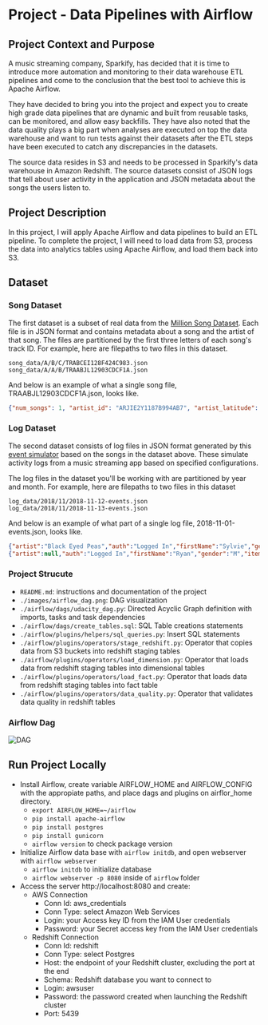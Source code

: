 # Project - Data Pipelines with Airflow

## Project Context and Purpose
A music streaming company, Sparkify, has decided that it is time to introduce more automation and monitoring to their data warehouse ETL pipelines and come to the conclusion that the best tool to achieve this is Apache Airflow.

They have decided to bring you into the project and expect you to create high grade data pipelines that are dynamic and built from reusable tasks, can be monitored, and allow easy backfills. They have also noted that the data quality plays a big part when analyses are executed on top the data warehouse and want to run tests against their datasets after the ETL steps have been executed to catch any discrepancies in the datasets.

The source data resides in S3 and needs to be processed in Sparkify's data warehouse in Amazon Redshift. The source datasets consist of JSON logs that tell about user activity in the application and JSON metadata about the songs the users listen to.


## Project Description
In this project, I will apply Apache Airflow and data pipelines to build an ETL pipeline. To complete the project, I will need to load data from S3, process the data into analytics tables using Apache Airflow, and load them back into S3.


## Dataset
### Song Dataset
The first dataset is a subset of real data from the [Million Song Dataset](http://millionsongdataset.com/). Each file is in JSON format and contains metadata about a song and the artist of that song. The files are partitioned by the first three letters of each song's track ID. For example, here are filepaths to two files in this dataset.
```
song_data/A/B/C/TRABCEI128F424C983.json
song_data/A/A/B/TRAABJL12903CDCF1A.json
```
And below is an example of what a single song file, TRAABJL12903CDCF1A.json, looks like.
```json
{"num_songs": 1, "artist_id": "ARJIE2Y1187B994AB7", "artist_latitude": null, "artist_longitude": null, "artist_location": "", "artist_name": "Line Renaud", "song_id": "SOUPIRU12A6D4FA1E1", "title": "Der Kleine Dompfaff", "duration": 152.92036, "year": 0}
```

### Log Dataset
The second dataset consists of log files in JSON format generated by this [event simulator](https://github.com/Interana/eventsim) based on the songs in the dataset above. These simulate activity logs from a music streaming app based on specified configurations.

The log files in the dataset you'll be working with are partitioned by year and month. For example, here are filepaths to two files in this dataset
```
log_data/2018/11/2018-11-12-events.json
log_data/2018/11/2018-11-13-events.json
```
And below is an example of what part of a single log file, 2018-11-01-events.json, looks like.
```json
{"artist":"Black Eyed Peas","auth":"Logged In","firstName":"Sylvie","gender":"F","itemInSession":0,"lastName":"Cruz","length":214.93506,"level":"free","location":"Washington-Arlington-Alexandria, DC-VA-MD-WV","method":"PUT","page":"NextSong","registration":1540266185796.0,"sessionId":9,"song":"Pump It","status":200,"ts":1541108520796,"userAgent":"\"Mozilla\/5.0 (Macintosh; Intel Mac OS X 10_9_4) AppleWebKit\/537.77.4 (KHTML, like Gecko) Version\/7.0.5 Safari\/537.77.4\"","userId":"10"}
{"artist":null,"auth":"Logged In","firstName":"Ryan","gender":"M","itemInSession":0,"lastName":"Smith","length":null,"level":"free","location":"San Jose-Sunnyvale-Santa Clara, CA","method":"GET","page":"Home","registration":1541016707796.0,"sessionId":169,"song":null,"status":200,"ts":1541109015796,"userAgent":"\"Mozilla\/5.0 (X11; Linux x86_64) AppleWebKit\/537.36 (KHTML, like Gecko) Ubuntu Chromium\/36.0.1985.125 Chrome\/36.0.1985.125 Safari\/537.36\"","userId":"26"}
```

### Project Strucute
- `README.md`: instructions and documentation of the project
- `./images/airflow_dag.png`: DAG visualization
- `./airflow/dags/udacity_dag.py`: Directed Acyclic Graph definition with imports, tasks and task dependencies
- `./airflow/dags/create_tables.sql`: SQL Table creations statements
- `./airflow/plugins/helpers/sql_queries.py`: Insert SQL statements
- `./airflow/plugins/operators/stage_redshift.py`: Operator that copies data from S3 buckets into redshift staging tables
- `./airflow/plugins/operators/load_dimension.py`: Operator that loads data from redshift staging tables into dimensional tables
- `./airflow/plugins/operators/load_fact.py`: Operator that loads data from redshift staging tables into fact table
- `./airflow/plugins/operators/data_quality.py`: Operator that validates data quality in redshift tables

### Airflow Dag
<img src="https://github.com/wanlipu/data_pipelines_with_airflow/blob/master/images/airflow_dag.PNG" alt="DAG" />

## Run Project Locally
- Install Airflow, create variable AIRFLOW_HOME and AIRFLOW_CONFIG with the appropiate paths, and place dags and plugins on airflor_home directory.
  - `export AIRFLOW_HOME=~/airflow`
  - `pip install apache-airflow`
  - `pip install postgres`
  - `pip install gunicorn`
  - `airflow version` to check package version
- Initialize Airflow data base with `airflow initdb`, and open webserver with `airflow webserver`
  - `airflow initdb` to initialize database
  - `airflow webserver -p 8080` inside of `airflow` folder
- Access the server http://localhost:8080 and create:
  - AWS Connection 
    - Conn Id: aws_credentials
    - Conn Type: select Amazon Web Services
    - Login: your Access key ID from the IAM User credentials
    - Password: your Secret access key from the IAM User credentials
  - Redshift Connection 
    - Conn Id: redshift
    - Conn Type: select Postgres
    - Host: the endpoint of your Redshift cluster, excluding the port at the end
    - Schema: Redshift database you want to connect to
    - Login: awsuser
    - Password: the password created when launching the Redshift cluster
    - Port: 5439

